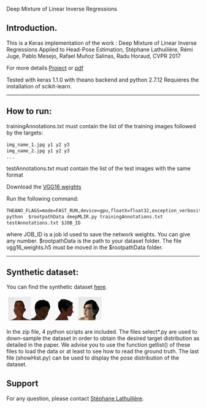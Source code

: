 Deep Mixture of Linear Inverse Regressions

## Introduction.

This is a Keras implementation of the work :
Deep Mixture of Linear Inverse Regressions Applied to Head-Pose Estimation, Stéphane Lathuilière, Rémi Juge, Pablo Mesejo, Rafael Muñoz Salinas, Radu Horaud, CVPR 2017

For more details [Project](https://team.inria.fr/perception/research/dmlir/) or [pdf](https://hal.inria.fr/hal-01504847/document)

Tested with keras 1.1.0 with theano backend and python 2.7.12
Requieres the installation of scikit-learn.

------------------
## How to run:

trainingAnnotations.txt must contain the list of the training images followed by the targets:
```
img_name_1.jpg y1 y2 y3
img_name_2.jpg y1 y2 y3 
...
```

testAnnotations.txt must contain the list of the test images with the same format

Download the [VGG16 weights](https://drive.google.com/file/d/0Bz7KyqmuGsilT0J5dmRCM0ROVHc/view)

Run the following command:
```shell
THEANO_FLAGS=mode=FAST_RUN,device=gpu,floatX=float32,exception_verbosity='high' python  $rootpathData deepMLIR.py trainingAnnotations.txt testAnnotations.txt $JOB_ID
```
where JOB_ID is a job id used to save the network weights. You can give any number. $rootpathData is the path to your dataset folder. The file vgg16_weights.h5 must be moved in the $rootpathData folder.

------------------
## Synthetic dataset:

You can find the synthetic dataset [here](http://perception.inrialpes.fr/Free_Access_Data/DMLIR/dataSyn.zip).

<img src="img/syntheEx.jpg" width="50%" height="50%" alt="Examples">


In the zip file, 4 python scripts are included. The files select*.py are used to down-sample the dataset in order to obtain the desired target distribution as detailed in the paper. We advise you to use the function getlist() of these files to load the data or at least to see how to read the ground truth. The last file (showHist.py) can be used to display the pose distribution of the dataset.


## Support

For any question, please contact [Stéphane Lathuilière](https://team.inria.fr/perception/team-members/stephane-lathuiliere/).
